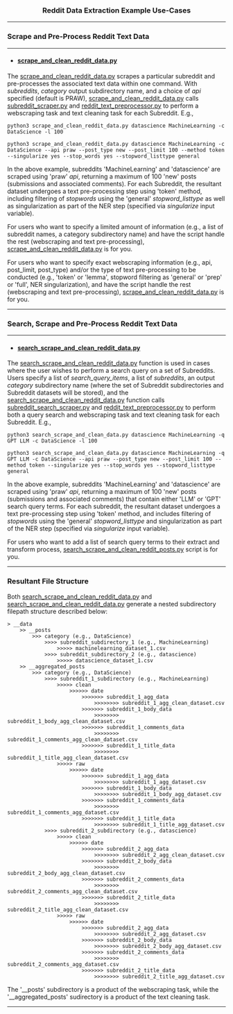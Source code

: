 <h3 align='center'>Reddit Data Extraction Example Use-Cases</h3>

---
### Scrape and Pre-Process Reddit Text Data 
---

- #### [scrape_and_clean_reddit_data.py](https://github.com/kariemoorman/didactic-diy/blob/main//reddit/__scripts/scrape_and_clean_reddit_data.py)

The [scrape_and_clean_reddit_data.py](https://github.com/kariemoorman/didactic-diy/blob/main/reddit/__scripts/scrape_and_clean_reddit_data.py) scrapes a particular subreddit and pre-processes the associated text data within one command. With *subreddits*, *category* output subdirectory name, and a choice of *api* specified (default is PRAW), [scrape_and_clean_reddit_data.py](https://github.com/kariemoorman/didactic-diy/blob/main/reddit/__scripts/scrape_and_clean_reddit_data.py) calls [subreddit_scraper.py](https://github.com/kariemoorman/didactic-diy/blob/main/reddit/__scripts/reddit_scraper/subreddit_scraper.py) and [reddit_text_preprocessor.py](https://github.com/kariemoorman/didactic-diy/blob/main/reddit/__scripts/reddit_nlp/reddit_text_preprocessor.py) to perform a webscraping task and text cleaning task for each Subreddit. E.g.,

```
python3 scrape_and_clean_reddit_data.py datascience MachineLearning -c DataScience -l 100

python3 scrape_and_clean_reddit_data.py datascience MachineLearning -c DataScience --api praw --post_type new --post_limit 100 --method token --singularize yes --stop_words yes --stopword_listtype general
``````

In the above example, subreddits 'MachineLearning' and 'datascience' are scraped using 'praw' *api*, returning a maximum of 100 'new' posts (submissions and associated comments). For each Subreddit, the resultant dataset undergoes a text pre-processing step using 'token' method, including filtering of *stopwords* using the 'general' *stopword_listtype* as well as singularization as part of the NER step (specified via *singularize* input variable).

For users who want to specify a limited amount of information (e.g., a list of subreddit names, a category subdirectory name) and have the script handle the rest (webscraping and text pre-processing), [scrape_and_clean_reddit_data.py](https://github.com/kariemoorman/didactic-diy/blob/main/reddit/__scripts/scrape_and_clean_reddit_data.py) is for you.

For users who want to specify exact webscraping information (e.g., api, post_limit, post_type) and/or the type of text pre-processing to be conducted (e.g., 'token' or 'lemma', stopword filtering as 'general' or 'prep' or 'full', NER singularization), and have the script handle the rest (webscraping and text pre-processing), [scrape_and_clean_reddit_data.py](https://github.com/kariemoorman/didactic-diy/blob/main/reddit/__scripts/scrape_and_clean_reddit_data.py) is for you.

---
### Search, Scrape and Pre-Process Reddit Text Data 
---

- #### [search_scrape_and_clean_reddit_data.py](https://github.com/kariemoorman/didactic-diy/blob/main/reddit/__scripts/search_scrape_and_clean_reddit_data.py)

The [search_scrape_and_clean_reddit_data.py](https://github.com/kariemoorman/didactic-diy/blob/main/reddit/__scripts/search_scrape_and_clean_reddit_data.py) function is used in cases where the user wishes to perform a search query on a set of Subreddits. Users specify a list of *search_query_items*, a list of  *subreddits*, an output *category* subdirectory name (where the set of Subreddit subdirectories and Subreddit datasets will be stored), and the [search_scrape_and_clean_reddit_data.py](https://github.com/kariemoorman/didactic-diy/blob/main/reddit/__scripts/search_scrape_and_clean_reddit_data.py) function calls [subreddit_search_scraper.py](https://github.com/kariemoorman/didactic-diy/blob/main/reddit/__scripts/reddit_scraper/subreddit_search_scraper.py) and [reddit_text_preprocessor.py](https://github.com/kariemoorman/didactic-diy/blob/main/reddit/__scripts/reddit_nlp/reddit_text_preprocessor.py) to perform both a query search and webscraping task and text cleaning task for each Subreddit. E.g.,

```
python3 search_scrape_and_clean_data.py datascience MachineLearning -q GPT LLM -c DataScience -l 100

python3 search_scrape_and_clean_data.py datascience MachineLearning -q GPT LLM -c DataScience --api praw --post_type new --post_limit 100 --method token --singularize yes --stop_words yes --stopword_listtype general
```


In the above example, subreddits 'MachineLearning' and 'datascience' are scraped using 'praw' *api*, returning a maximum of 100 'new' posts (submissions and associated comments) that contain either 'LLM' or 'GPT' search query terms. For each subreddit, the resultant dataset undergoes a text pre-processing step using 'token' method, and includes filtering of *stopwords* using the 'general' *stopword_listtype* and singularization as part of the NER step (specified via *singularize* input variable).

For users who want to add a list of search query terms to their extract and transform process, [search_scrape_and_clean_reddit_posts.py](https://github.com/kariemoorman/didactic-diy/blob/main//reddit/__scripts/reddit_nlp/scrape_and_clean_reddit_data.py) script is for you.

---
### Resultant File Structure 

Both [search_scrape_and_clean_reddit_data.py](https://github.com/kariemoorman/didactic-diy/blob/main/reddit/__scripts/search_scrape_and_clean_reddit_data.py) and [search_scrape_and_clean_reddit_data.py](https://github.com/kariemoorman/didactic-diy/blob/main/reddit/__scripts/search_scrape_and_clean_reddit_data.py) generate a nested subdirectory filepath structure described below:

```
> __data
    >> __posts
        >>> category (e.g., DataScience)
            >>>> subreddit_subdirectory_1 (e.g., MachineLearning)
                >>>>> machinelearning_dataset_1.csv
            >>>> subreddit_subdirectory_2 (e.g., datascience)
                >>>>> datascience_dataset_1.csv
    >> __aggregated_posts
        >>> category (e.g., DataScience)
            >>>> subreddit_1_subdirectory (e.g., MachineLearning)
                >>>>> clean
                    >>>>>> date
                        >>>>>>> subreddit_1_agg_data
                            >>>>>>>> subreddit_1_agg_clean_dataset.csv
                        >>>>>>> subreddit_1_body_data
                            >>>>>>>> subreddit_1_body_agg_clean_dataset.csv
                        >>>>>>> subreddit_1_comments_data
                            >>>>>>>> subreddit_1_comments_agg_clean_dataset.csv
                        >>>>>>> subreddit_1_title_data
                            >>>>>>>> subreddit_1_title_agg_clean_dataset.csv
                >>>>> raw
                    >>>>>> date
                        >>>>>>> subreddit_1_agg_data
                            >>>>>>>> subreddit_1_agg_dataset.csv
                        >>>>>>> subreddit_1_body_data
                            >>>>>>>> subreddit_1_body_agg_dataset.csv
                        >>>>>>> subreddit_1_comments_data
                            >>>>>>>> subreddit_1_comments_agg_dataset.csv
                        >>>>>>> subreddit_1_title_data
                            >>>>>>>> subreddit_1_title_agg_dataset.csv
            >>>> subreddit_2_subdirectory (e.g., datascience)
                >>>>> clean
                    >>>>>> date
                        >>>>>>> subreddit_2_agg_data
                            >>>>>>>> subreddit_2_agg_clean_dataset.csv
                        >>>>>>> subreddit_2_body_data
                            >>>>>>>> subreddit_2_body_agg_clean_dataset.csv
                        >>>>>>> subreddit_2_comments_data
                            >>>>>>>> subreddit_2_comments_agg_clean_dataset.csv
                        >>>>>>> subreddit_2_title_data
                            >>>>>>>> subreddit_2_title_agg_clean_dataset.csv
                >>>>> raw
                    >>>>>> date
                        >>>>>>> subreddit_2_agg_data
                            >>>>>>>> subreddit_2_agg_dataset.csv
                        >>>>>>> subreddit_2_body_data
                            >>>>>>>> subreddit_2_body_agg_dataset.csv
                        >>>>>>> subreddit_2_comments_data
                            >>>>>>>> subreddit_2_comments_agg_dataset.csv
                        >>>>>>> subreddit_2_title_data
                            >>>>>>>> subreddit_2_title_agg_dataset.csv
```

The '__posts' subdirectory is a product of the webscraping task, while the '__aggregated_posts' sudirectory is a product of the text cleaning task.


---
